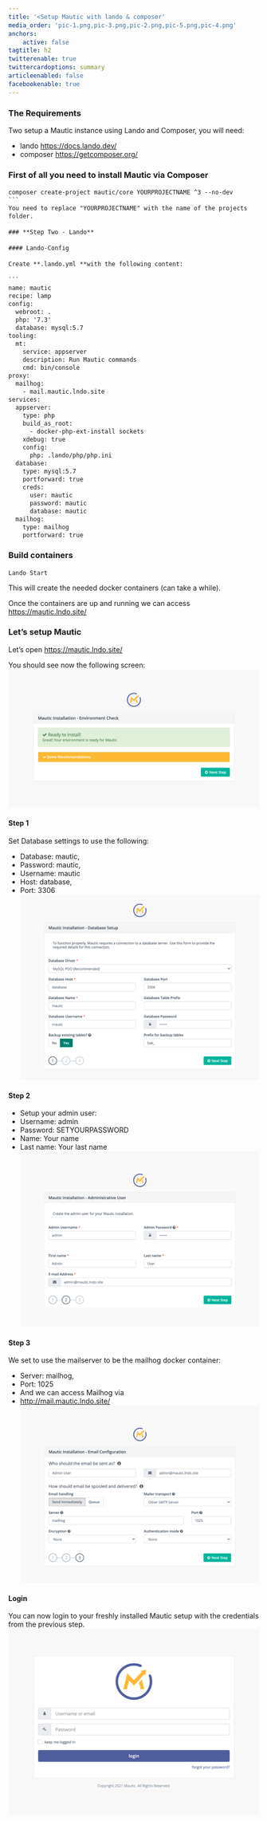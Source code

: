 ```yaml
---
title: '<Setup Mautic with lando & composer'
media_order: 'pic-1.png,pic-3.png,pic-2.png,pic-5.png,pic-4.png'
anchors:
    active: false
tagtitle: h2
twitterenable: true
twittercardoptions: summary
articleenabled: false
facebookenable: true
---
```


### **The Requirements**

Two setup a Mautic instance using Lando and Composer, you will need:
* lando https://docs.lando.dev/
* composer https://getcomposer.org/

### **First of all you need to install Mautic via Composer**

````
composer create-project mautic/core YOURPROJECTNAME ^3 --no-dev
```
You need to replace "YOURPROJECTNAME" with the name of the projects folder.

### **Step Two - Lando**

#### Lando-Config

Create **.lando.yml **with the following content:

```
name: mautic
recipe: lamp
config:
  webroot: .
  php: '7.3'
  database: mysql:5.7
tooling:
  mt:
    service: appserver
    description: Run Mautic commands
    cmd: bin/console
proxy:
  mailhog:
    - mail.mautic.lndo.site
services:
  appserver:
    type: php
    build_as_root:
      - docker-php-ext-install sockets
    xdebug: true
    config:
      php: .lando/php/php.ini
  database:
    type: mysql:5.7
    portforward: true
    creds:
      user: mautic
      password: mautic
      database: mautic
  mailhog:
    type: mailhog
    portforward: true
````
### **Build containers**
```
Lando Start
```
This will create the needed docker containers (can take a while).

Once the containers are up and running we can access
https://mautic.lndo.site/

### **Let’s setup Mautic**

Let’s open https://mautic.lndo.site/

You should see now the following screen:
![](pic-1.png)

#### **Step 1**
Set Database settings to use the following:

* Database: mautic,
* Password: mautic,
* Username: mautic
* Host: database,
* Port: 3306
![](pic-2.png)

#### **Step 2**
* Setup your admin user:
* Username: admin
* Password: SETYOURPASSWORD
* Name: Your name
* Last name: Your last name
![](pic-3.png)

#### **Step 3**

We set to use the mailserver to be the mailhog docker container:
* Server: mailhog,
* Port: 1025
* And we can access Mailhog via
* http://mail.mautic.lndo.site/
![](pic-4.png)

#### **Login**
You can now login to your freshly installed Mautic setup with the credentials from the previous step.
![](pic-5.png)